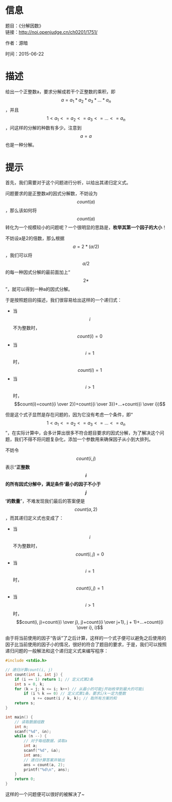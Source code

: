 # 信息
题目：《分解因数》  
链接：http://noi.openjudge.cn/ch0201/1751/

作者：源暗

时间：2015-06-22
  
# 描述

给出一个正整数a，要求分解成若干个正整数的乘积，即 $$a=a_1 * a_2 * a_3 * ... * a_n$$，并且 $$1 < a_1 <= a_2 <= a_3 <= ... <= a_n$$，问这样的分解的种数有多少。注意到$$a = a$$也是一种分解。

# 提示

首先，我们需要对于这个问题进行分析，以给出其递归定义式。

问题要求的是正整数a的因式分解数，不妨设为$$count(a)$$，那么该如何将$$count(a)$$转化为一个规模较小的问题呢？一个很明显的思路是，**枚举其第一个因子的大小**！

不妨设a是2的倍数，那么根据$$a = 2 * (a / 2)$$，我们可以将$$a/2$$的每一种因式分解的最前面加上“$$2 *$$”，就可以得到一种a的因式分解。

于是按照题目的描述，我们很容易给出这样的一个递归式：

- 当$$i$$不为整数时，$$count(i)=0$$
- 当$$i=1$$时，$$count(i)=1$$
- 当$$i>1$$时，$$count(i)=count({i \over 2})+count({i \over 3})+...+count({i \over i})$$

但是这个式子显然是存在问题的，因为它没有考虑一个条件，即“$$1 < a_1 <= a_2 <= a_3 <= ... <= a_n$$”，在实际计算中，会多计算出很多不符合题目要求的因式分解，为了解决这个问题，我们不得不将问题复杂化，添加一个参数用来确保因子从小到大排列。

不妨令$$count(i, j)$$表示“**正整数$$i$$的所有因式分解中，满足条件‘最小的因子不小于$$j$$’的数量**”，不难发现我们最后的答案便是$$count(a, 2)$$，而其递归定义式也变成了：

- 当$$i$$不为整数时，$$count(i, j)=0$$
- 当$$i=1$$时，$$count(i, j)=1$$
- 当$$i>1$$时，$$count(i, j)=count({i \over j}, j)+count({i \over j+1}, j + 1)+...+count({i \over i}, i)$$

由于将当前使用的因子“告诉”了之后计算，这样的一个式子便可以避免之后使用的因子比当前使用的因子小的情况，很好的符合了题目的要求，于是，我们可以按照递归问题的一般解法和这个递归定义式来编写程序：

```cpp
#include <stdio.h>

// 递归计算count(i, j)
int count(int i, int j) {
	if (i == 1) return 1; // 定义式第2条
	int s = 0, k;
	for (k = j; k <= i; k++) // 从最小的可能j开始枚举到最大的可能i
		if (i % k == 0) // 定义式第1条，要求i/k一定为整数
			s += count(i / k, k); // 取所有方案的和
	return s;
}

int main() {
    // 读取数据组数
	int n;
	scanf("%d", &n);
	while (n --) {
	    // 对于每组数据，读取a
		int a;
		scanf("%d", &a);
		int ans;
		// 递归计算答案并输出
		ans = count(a, 2);
		printf("%d\n", ans);
	}
	return 0;
}
```

这样的一个问题便可以很好的被解决了~